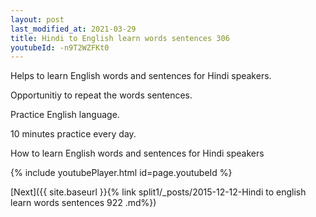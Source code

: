 ```yaml
---
layout: post
last_modified_at: 2021-03-29
title: Hindi to English learn words sentences 306 
youtubeId: -n9T2WZFKt0
---
```

 
 
Helps to learn English words and sentences for Hindi speakers.

Opportunitiy to repeat the words sentences. 

Practice English language. 
 
10 minutes practice every day. 
 
How to learn English words and sentences for Hindi speakers 
 
{% include youtubePlayer.html id=page.youtubeId %}
 
 
[Next]({{ site.baseurl }}{% link  split1/_posts/2015-12-12-Hindi to english learn words sentences 922 .md%})
 
